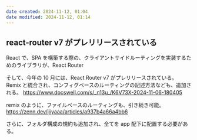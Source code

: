 ```yaml
---
date created: 2024-11-12, 01:04
date modified: 2024-11-12, 01:14
---
```


## react-router v7 がプレリリースされている

React で、SPA を構築する際の、クライアントサイドルーティングを実装するためのライブラリが、React Router

そして、今年の 10 月には、React Router v7 がプレリリースされている。Remix と統合され、コンフィグベースのルーティングの記述方法なども、追加される。
https://www.docswell.com/s/_n13u_/K6V73X-2024-11-06-180405

remix のように、ファイルベースのルーティングも、引き続き可能。
https://zenn.dev/jiiyaaa/articles/a937b4a66a4bb6

さらに、フォルダ構成の規約も追加され、全てを app 配下に配置する必要がある。
